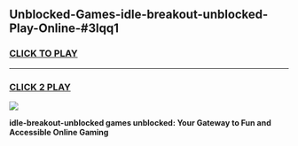 
## Unblocked-Games-idle-breakout-unblocked-Play-Online-#3lqq1
<h3>
<a href="https://premium.freeplayer.one?title=idle-breakout-unblocked&ref=24F">CLICK TO PLAY</a></h3>
<hr>

<h3>
<a href="https://premium.freeplayer.one?title=idle-breakout-unblocked&ref=24F">CLICK 2 PLAY</a>
  
</h3>

<a href="https://premium.freeplayer.one?title=idle-breakout-unblocked&ref=24F/"><img src="https://clearcache.store/games.png"></a>


**idle-breakout-unblocked games unblocked: Your Gateway to Fun and Accessible Online Gaming**

